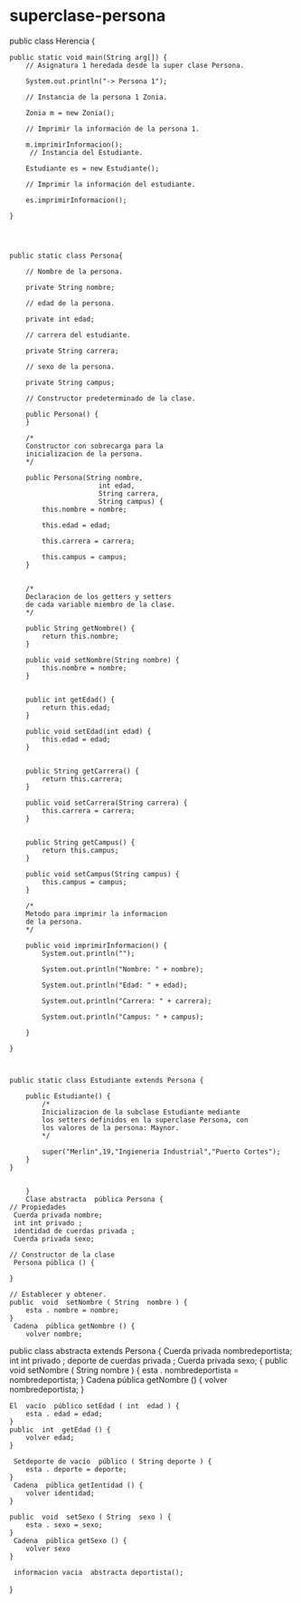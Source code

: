 # superclase-persona
public class Herencia { 
 
    public static void main(String arg[]) { 
        // Asignatura 1 heredada desde la super clase Persona. 
 
        System.out.println("-> Persona 1"); 
 
        // Instancia de la persona 1 Zonia. 
 
        Zonia m = new Zonia(); 
 
        // Imprimir la información de la persona 1. 
 
        m.imprimirInformacion(); 
         // Instancia del Estudiante.

        Estudiante es = new Estudiante();

        // Imprimir la información del estudiante.

        es.imprimirInformacion();
 
    }


    

    public static class Persona{

        // Nombre de la persona.

        private String nombre;

        // edad de la persona.

        private int edad;

        // carrera del estudiante.

        private String carrera;

        // sexo de la persona.

        private String campus;

        // Constructor predeterminado de la clase.

        public Persona() {
        }

        /*
        Constructor con sobrecarga para la
        inicializacion de la persona.
        */

        public Persona(String nombre,
                          int edad,
                          String carrera,
                          String campus) {
            this.nombre = nombre;

            this.edad = edad;

            this.carrera = carrera;

            this.campus = campus;
        }


        /*
        Declaracion de los getters y setters
        de cada variable miembro de la clase.
        */

        public String getNombre() {
            return this.nombre;
        }

        public void setNombre(String nombre) {
            this.nombre = nombre;
        }


        public int getEdad() {
            return this.edad;
        }

        public void setEdad(int edad) {
            this.edad = edad;
        }


        public String getCarrera() {
            return this.carrera;
        }

        public void setCarrera(String carrera) {
            this.carrera = carrera;
        }


        public String getCampus() {
            return this.campus;
        }

        public void setCampus(String campus) {
            this.campus = campus;
        }

        /*
        Metodo para imprimir la informacion
        de la persona.
        */

        public void imprimirInformacion() {
            System.out.println("");

            System.out.println("Nombre: " + nombre);

            System.out.println("Edad: " + edad);

            System.out.println("Carrera: " + carrera);

            System.out.println("Campus: " + campus);
            
        }

    }

    
    
    public static class Estudiante extends Persona {

        public Estudiante() {
            /*
            Inicializacion de la subclase Estudiante mediante
            los setters definidos en la superclase Persona, con
            los valores de la persona: Maynor.
            */

            super("Merlin",19,"Ingieneria Industrial","Puerto Cortes");
        }
    }
    
   
        }
        Clase abstracta  pública Persona { 
    // Propiedades
     Cuerda privada nombre;
     int int privado ;
     identidad de cuerdas privada ;
     Cuerda privada sexo;
    
    // Constructor de la clase
     Persona pública () {
        
    }
    
    // Establecer y obtener.
    public  void  setNombre ( String  nombre ) {
        esta . nombre = nombre;
    }
     Cadena  pública getNombre () {
        volver nombre;

public class abstracta extends Persona
{
    Cuerda privada nombredeportista;
     int int privado ;
     deporte de cuerdas privada ;
     Cuerda privada sexo;
    {
        public  void  setNombre ( String  nombre ) {
        esta . nombredeportista = nombredeportista;
    }
     Cadena  pública getNombre () {
        volver nombredeportista;
    }
    
    El  vacío  público setEdad ( int  edad ) {
        esta . edad = edad;
    }
    public  int  getEdad () {
        volver edad;
    }
    
     Setdeporte de vacío  público ( String deporte ) { 
        esta . deporte = deporte;
    }
     Cadena  pública getIentidad () {
        volver identidad;
    }
    
    public  void  setSexo ( String  sexo ) {
        esta . sexo = sexo;
    }
     Cadena  pública getSexo () {
        volver sexo
    }
    
     informacion vacia  abstracta deportista();
    
}
